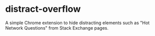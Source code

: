 # distract-overflow
A simple Chrome extension to hide distracting elements such as "Hot Network Questions" from Stack Exchange pages.
